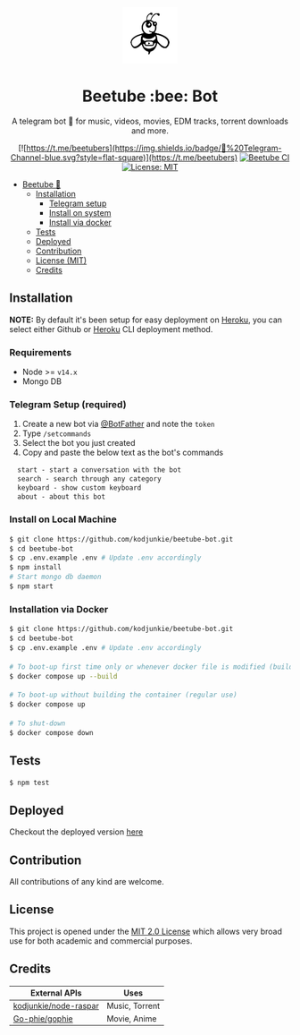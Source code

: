 <div align="center">

<img src="./assets/icon-black.png" alt="Beetube" height="100" width="auto"></a>

</div>

<h1 align="center">Beetube :bee: Bot</h1>

<div align="center">

A telegram bot :robot: for music, videos, movies, EDM tracks, torrent downloads and more.

[![https://t.me/beetubers](https://img.shields.io/badge/💬%20Telegram-Channel-blue.svg?style=flat-square)](https://t.me/beetubers) [![Beetube CI](https://github.com/kodjunkie/beetube-bot/workflows/Beetube%20CI/badge.svg)](https://github.com/kodjunkie/beetube-bot/actions) <a href="https://github.com/kodjunkie/beetube-bot/blob/master/LICENSE"><img src="https://img.shields.io/badge/License-MIT-yellow.svg" alt="License: MIT" height="20"></a>

</div>

- [Beetube :bee:](#beetube)
  - [Installation](#installation)
    - [Telegram setup](#installation)
    - [Install on system](#installation)
    - [Install via docker](#installation)
  - [Tests](#tests)
  - [Deployed](#deployed)
  - [Contribution](#contribution)
  - [License (MIT)](#license)
  - [Credits](#credits)

## Installation

**NOTE:** By default it's been setup for easy deployment on [Heroku](https://heroku.com/), you can select either Github or [Heroku](https://heroku.com/) CLI deployment method.

### Requirements

- Node >= `v14.x`
- Mongo DB

### Telegram Setup (required)

1.  Create a new bot via [@BotFather](https://telegram.me/BotFather) and note the `token`
2.  Type `/setcommands`
3.  Select the bot you just created
4.  Copy and paste the below text as the bot's commands

```
  start - start a conversation with the bot
  search - search through any category
  keyboard - show custom keyboard
  about - about this bot
```

### Install on Local Machine

```bash
$ git clone https://github.com/kodjunkie/beetube-bot.git
$ cd beetube-bot
$ cp .env.example .env # Update .env accordingly
$ npm install
# Start mongo db daemon
$ npm start
```

### Installation via Docker

```bash
$ git clone https://github.com/kodjunkie/beetube-bot.git
$ cd beetube-bot
$ cp .env.example .env # Update .env accordingly

# To boot-up first time only or whenever docker file is modified (builds the container)
$ docker compose up --build

# To boot-up without building the container (regular use)
$ docker compose up

# To shut-down
$ docker compose down
```

## Tests

```bash
$ npm test
```

## Deployed

Checkout the deployed version [here](https://t.me/Beetube_bot)

## Contribution

All contributions of any kind are welcome.

## License

This project is opened under the [MIT 2.0 License](https://github.com/kodjunkie/beetube-bot/blob/master/LICENSE) which allows very broad use for both academic and commercial purposes.

## Credits

| External APIs                                                     | Uses           |
| ----------------------------------------------------------------- | -------------- |
| [kodjunkie/node-raspar](https://github.com/kodjunkie/node-raspar) | Music, Torrent |
| [Go-phie/gophie](https://github.com/Go-phie/gophie)               | Movie, Anime   |
